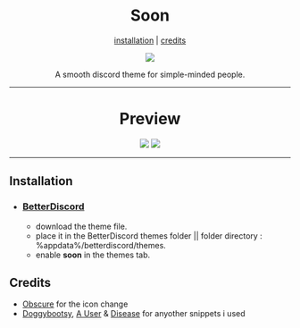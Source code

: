 <h1 align="center">Soon</h1>
<p align="center">
  <a href="#installation">installation</a> |
  <a href="#credits">credits</a>
</p>

<p align="center">
  <img src="https://i.ibb.co/9Z12gCb/soon-banner.png" />
</p>

<p align="center">A smooth discord theme for simple-minded people.</p>

---

<h1 align="center">Preview</h1>
<p align="center">
  <img src="https://i.ibb.co/8DRfm8J/Discord-HUFDi1-Wl83.png" />
  <img src="https://i.ibb.co/3MQ071p/Discord-TD6-Dc-Nq-G7k.png" />
</p>

---

## Installation

- ### [BetterDiscord](https://github.com/BetterDiscord/BetterDiscord)

  - download the theme file.
  - place it in the BetterDiscord themes folder || folder directory : %appdata%/betterdiscord/themes.
  - enable **soon** in the themes tab.

## Credits

- [Obscure](https://github.com/Obscure-Git) for the icon change
- [Doggybootsy](https://github.com/doggybootsy), [A User](https://github.com/abUwUser) & [Disease](https://github.com/maenDisease) for anyother snippets i used
